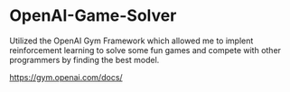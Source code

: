 # OpenAI-Game-Solver

Utilized the OpenAI Gym Framework which allowed me to implent reinforcement learning to solve some fun games and compete with other programmers by finding the best model. 

https://gym.openai.com/docs/
